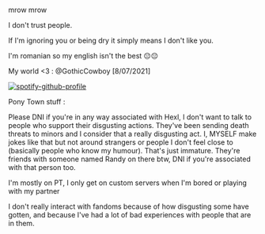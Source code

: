 mrow mrow

I don't trust people.

If I'm ignoring you or being dry it simply means I don't like you.

I'm romanian so my english isn't the best 😔😔

My world <3 : @GothicCowboy [8/07/2021]

[![spotify-github-profile](https://spotify-github-profile.kittinanx.com/api/view?uid=31otxkxdca6plbwxg3w3sz7cxycy&cover_image=true&theme=novatorem&show_offline=false&background_color=121212&interchange=false&bar_color=53b14f&bar_color_cover=false)](https://spotify-github-profile.kittinanx.com/api/view?uid=31otxkxdca6plbwxg3w3sz7cxycy&redirect=true)

Pony Town stuff :

Please DNI if you're in any way associated with Hexl, I don't want to talk to people who support their disgusting actions. They've been sending death threats to minors and I consider that a really disgusting act. I, MYSELF make jokes like that but not around strangers or people I don't feel close to (basically people who know my humour). That's just immature. They're friends with someone named Randy on there btw, DNI if you're associated with that person too.

I'm mostly on PT, I only get on custom servers when I'm bored or playing with my partner

I don't really interact with fandoms because of how disgusting some have gotten, and because I've had a lot of bad experiences with people that are in them. 


